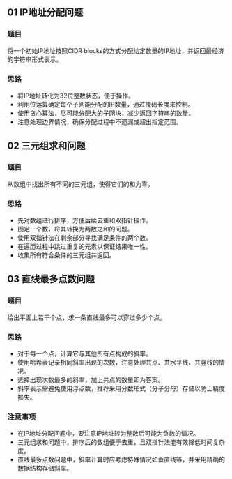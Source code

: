 ## 01 IP地址分配问题

### 题目

将一个初始IP地址按照CIDR blocks的方式分配给定数量的IP地址，并返回最经济的字符串形式表示。

### 思路

- 将IP地址转化为32位整数状态，便于操作。
- 利用位运算确定每个子网能分配的IP数量，通过掩码长度来控制。
- 使用贪心算法，尽可能分配大的子网块，减少返回字符串的数量。
- 注意处理边界情况，确保分配过程中不遗漏或超出指定范围。

## 02 三元组求和问题

### 题目

从数组中找出所有不同的三元组，使得它们的和为零。

### 思路

- 先对数组进行排序，方便后续去重和双指针操作。
- 固定一个数，将其转换为两数之和的问题。
- 使用双指针法在剩余部分寻找满足条件的两个数。
- 在遍历过程中跳过重复的元素以保证结果唯一性。
- 收集所有符合条件的三元组并返回。

## 03 直线最多点数问题

### 题目

给出平面上若干个点，求一条直线最多可以穿过多少个点。

### 思路

- 对于每一个点，计算它与其他所有点构成的斜率。
- 使用哈希表记录相同斜率出现的次数，注意处理共点、共水平线、共竖线的情况。
- 选择出现次数最多的斜率，加上共点的数量即为答案。
- 斜率表示需避免使用浮点数，推荐采用分数形式（分子分母）存储以防止精度损失。

### 注意事项

- 在IP地址分配问题中，要注意IP地址转为整数后可能为负数的情况。
- 三元组求和问题中，排序后的数组便于去重，且双指针法能有效降低时间复杂度。
- 直线最多点数问题中，斜率计算时应考虑特殊情况如垂直线等，并采用精确的数据结构存储斜率。